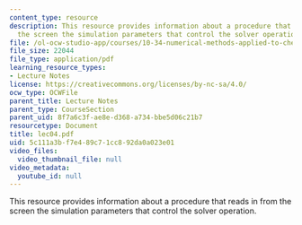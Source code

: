 ```yaml
---
content_type: resource
description: This resource provides information about a procedure that reads in from
  the screen the simulation parameters that control the solver operation.
file: /ol-ocw-studio-app/courses/10-34-numerical-methods-applied-to-chemical-engineering-fall-2005/5c111a3bf7e489c71cc892da0a023e01_lec04.pdf
file_size: 22044
file_type: application/pdf
learning_resource_types:
- Lecture Notes
license: https://creativecommons.org/licenses/by-nc-sa/4.0/
ocw_type: OCWFile
parent_title: Lecture Notes
parent_type: CourseSection
parent_uid: 8f7a6c3f-ae8e-d368-a734-bbe5d06c21b7
resourcetype: Document
title: lec04.pdf
uid: 5c111a3b-f7e4-89c7-1cc8-92da0a023e01
video_files:
  video_thumbnail_file: null
video_metadata:
  youtube_id: null
---
```

This resource provides information about a procedure that reads in from the screen the simulation parameters that control the solver operation.